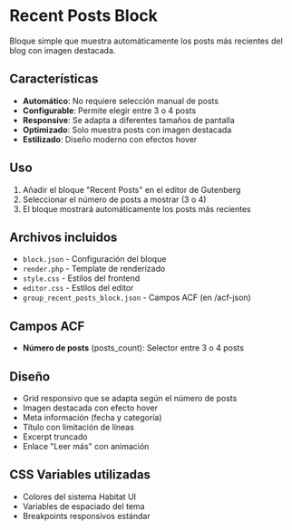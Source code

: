 # Recent Posts Block

Bloque simple que muestra automáticamente los posts más recientes del blog con imagen destacada.

## Características

-   **Automático**: No requiere selección manual de posts
-   **Configurable**: Permite elegir entre 3 o 4 posts
-   **Responsive**: Se adapta a diferentes tamaños de pantalla
-   **Optimizado**: Solo muestra posts con imagen destacada
-   **Estilizado**: Diseño moderno con efectos hover

## Uso

1. Añadir el bloque "Recent Posts" en el editor de Gutenberg
2. Seleccionar el número de posts a mostrar (3 o 4)
3. El bloque mostrará automáticamente los posts más recientes

## Archivos incluidos

-   `block.json` - Configuración del bloque
-   `render.php` - Template de renderizado
-   `style.css` - Estilos del frontend
-   `editor.css` - Estilos del editor
-   `group_recent_posts_block.json` - Campos ACF (en /acf-json)

## Campos ACF

-   **Número de posts** (posts_count): Selector entre 3 o 4 posts

## Diseño

-   Grid responsivo que se adapta según el número de posts
-   Imagen destacada con efecto hover
-   Meta información (fecha y categoría)
-   Título con limitación de líneas
-   Excerpt truncado
-   Enlace "Leer más" con animación

## CSS Variables utilizadas

-   Colores del sistema Habitat UI
-   Variables de espaciado del tema
-   Breakpoints responsivos estándar
